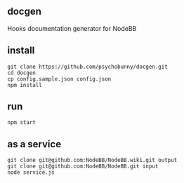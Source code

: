 docgen
----------

Hooks documentation generator for NodeBB


install
----------

```
git clone https://github.com/psychobunny/docgen.git
cd docgen
cp config.sample.json config.json
npm install
```

run
----------

```
npm start
```


as a service
-----------

```
git clone git@github.com:NodeBB/NodeBB.wiki.git output
git clone git@github.com:NodeBB/NodeBB.git input
node service.js
```
